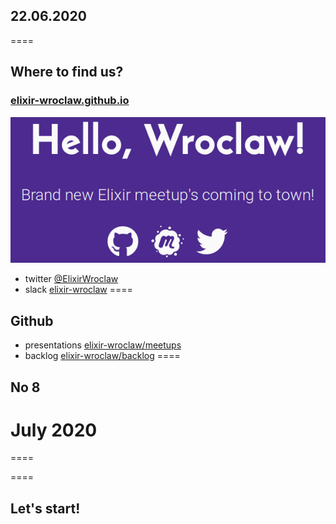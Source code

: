 ## 22.06.2020
====

## Where to find us?

### <a href="https://elixir-wroclaw.github.io/">elixir-wroclaw.github.io</a>
<img src="slides/elixir-wroclaw-site.png" style="border:none;"></img>
- twitter <a href="https://twitter.com/elixirwroclaw">@ElixirWroclaw</a>
- slack <a href="https://elixir-wroclaw.github.io/">elixir-wroclaw</a>
====

## Github
- presentations <a href="https://github.com/elixir-wroclaw/elixir-wroclaw/blob/master/meetups/README.md">elixir-wroclaw/meetups</a>
- backlog <a href="https://github.com/elixir-wroclaw/elixir-wroclaw/blob/master/backlog/README.md">elixir-wroclaw/backlog</a>
====


## No 8

# July 2020 

====



====

## Let's start!
